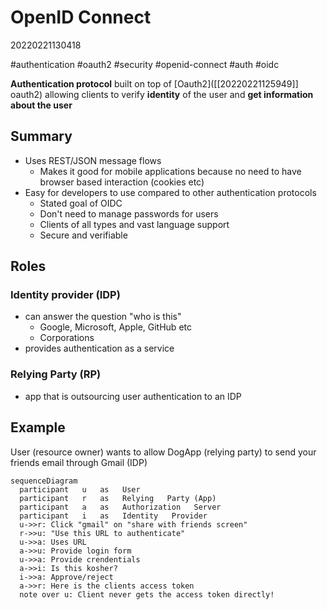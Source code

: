 # OpenID Connect
20220221130418

#authentication #oauth2 #security #openid-connect #auth #oidc

**Authentication protocol** built on top of [Oauth2]([[20220221125949]] oauth2) allowing clients to verify **identity** of the user and **get information about the user**

## Summary
- Uses REST/JSON message flows
    - Makes it good for mobile applications because no need to have browser based interaction (cookies etc)
- Easy for developers to use compared to other authentication protocols
    - Stated goal of OIDC
    - Don't need to manage passwords for users
    - Clients of all types and vast language support
    - Secure and verifiable

## Roles

### Identity provider (IDP)
- can answer the question "who is this"
    - Google, Microsoft, Apple, GitHub etc
    - Corporations
- provides authentication as a service

### Relying Party (RP)
- app that is outsourcing user authentication to an IDP

## Example
User (resource owner) wants to allow DogApp (relying party) to send your friends email through Gmail (IDP)
```mermaid
sequenceDiagram
  participant   u   as   User
  participant   r   as   Relying   Party (App)
  participant   a   as   Authorization   Server
  participant   i   as   Identity   Provider
  u->>r: Click "gmail" on "share with friends screen"
  r->>u: "Use this URL to authenticate"
  u->>a: Uses URL
  a->>u: Provide login form
  u->>a: Provide crendentials
  a->>i: Is this kosher?
  i->>a: Approve/reject
  a->>r: Here is the clients access token
  note over u: Client never gets the access token directly!
```
